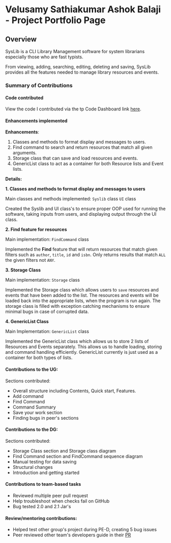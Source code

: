 # Velusamy Sathiakumar Ashok Balaji - Project Portfolio Page

## Overview

SysLib is a CLI Library Management software for system librarians especially those who are fast typists.

From viewing, adding, searching, editing, deleting and saving, SysLib provides all the features needed to manage library resources and events.

### Summary of Contributions

#### Code contributed

View the code I contributed via the tp Code Dashboard link [here](https://nus-cs2113-ay2324s1.github.io/tp-dashboard/?search=000verflow&breakdown=true).


#### Enhancements implemented

**Enhancements**:
1. Classes and methods to format display and messages to users.
2. Find command to search and return resources that match all given arguments.
3. Storage class that can save and load resources and events.
4. GenericList class to act as a container for both Resource lists and Event lists.


**Details:**

**1. Classes and methods to format display and messages to users**

Main classes and methods implemented:
`Syslib` class
`UI` class

Created the Syslib and UI class's to ensure proper OOP used for running the software, taking inputs from users, and displaying output through the UI class.

**2. Find feature for resources**

Main implementation: `FindCommand` class

Implemented the **Find** feature that will return resources that match given filters such as `author`, `title`, `id` and `isbn`.
Only returns results that match `ALL` the given filters not `ANY`.

**3. Storage Class**

Main implementation: `Storage` class

Implemented the Storage class which allows users to `save` resources and events that have been added to the list. The resources and events will be loaded back into the appropriate lists, when the program is run again.
The storage class is filled with exception catching mechanisms to ensure minimal bugs in case of corrupted data.

**4. GenericList Class**

Main Implementation: `GenericList` class

Implemented the GenericList class which allows us to store 2 lists of Resources and Events separately. This allows us to handle loading, storing and command handling efficiently. 
GenericList currently is just used as a container for both types of lists.

#### Contributions to the UG:

Sections contributed:
- Overall structure including Contents, Quick start, Features.
- Add command
- Find Command
- Command Summary
- Save your work section
- Finding bugs in peer's sections

#### Contributions to the DG:

Sections contributed:
- Storage Class section and Storage class diagram
- Find Command section and FindCommand sequence diagram
- Manual testing for data saving
- Structural changes
- Introduction and getting started

#### Contributions to team-based tasks

- Reviewed multiple peer pull request
- Help troubleshoot when checks fail on GitHub
- Bug tested 2.0 and 2.1 Jar's

#### Review/mentoring contributions:

- Helped test other group's project during PE-D, creating 5 bug issues
- Peer reviewed other team's developers guide in their [PR]("https://github.com/nus-cs2113-AY2324S1/tp/pull/8")

